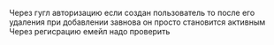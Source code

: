Через гугл авторизацию если создан пользователь то после его удаления при добавлении завнова он просто становится активным
Через регисрацию емейл надо проверить